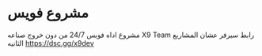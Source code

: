 # مشروع فويس
مشروع اداه فويس 24/7 من دون خروج صناعه X9 Team رابط سيرفر عشان المشاريع الثانيه https://dsc.gg/x9dev
